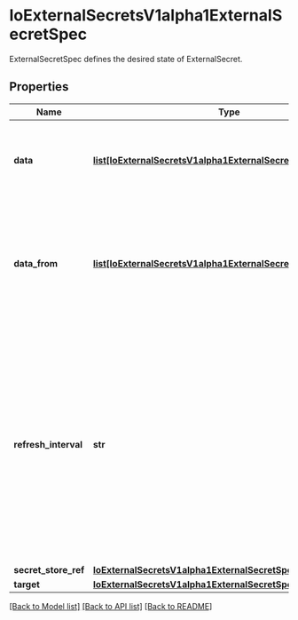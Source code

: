 # IoExternalSecretsV1alpha1ExternalSecretSpec

ExternalSecretSpec defines the desired state of ExternalSecret.
## Properties
Name | Type | Description | Notes
------------ | ------------- | ------------- | -------------
**data** | [**list[IoExternalSecretsV1alpha1ExternalSecretSpecData]**](IoExternalSecretsV1alpha1ExternalSecretSpecData.md) | Data defines the connection between the Kubernetes Secret keys and the Provider data | [optional] 
**data_from** | [**list[IoExternalSecretsV1alpha1ExternalSecretSpecRemoteRef]**](IoExternalSecretsV1alpha1ExternalSecretSpecRemoteRef.md) | DataFrom is used to fetch all properties from a specific Provider data If multiple entries are specified, the Secret keys are merged in the specified order | [optional] 
**refresh_interval** | **str** | RefreshInterval is the amount of time before the values are read again from the SecretStore provider Valid time units are \&quot;ns\&quot;, \&quot;us\&quot; (or \&quot;µs\&quot;), \&quot;ms\&quot;, \&quot;s\&quot;, \&quot;m\&quot;, \&quot;h\&quot; May be set to zero to fetch and create it once. Defaults to 1h. | [optional] 
**secret_store_ref** | [**IoExternalSecretsV1alpha1ExternalSecretSpecSecretStoreRef**](IoExternalSecretsV1alpha1ExternalSecretSpecSecretStoreRef.md) |  | 
**target** | [**IoExternalSecretsV1alpha1ExternalSecretSpecTarget**](IoExternalSecretsV1alpha1ExternalSecretSpecTarget.md) |  | 

[[Back to Model list]](../README.md#documentation-for-models) [[Back to API list]](../README.md#documentation-for-api-endpoints) [[Back to README]](../README.md)


